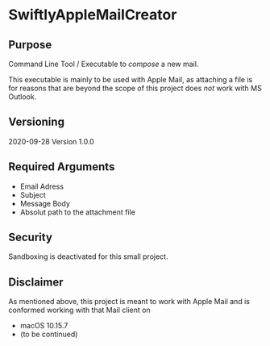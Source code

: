 # SwiftlyAppleMailCreator

## Purpose
Command Line Tool / Executable to _compose_ a new mail.

This executable is mainly to be used with Apple Mail, as attaching a file is for 
reasons that are beyond the scope of this project does _not_ work with MS Outlook.

## Versioning
2020-09-28 Version 1.0.0

## Required Arguments
- Email Adress
- Subject
- Message Body
- Absolut path to the attachment file

## Security
Sandboxing is deactivated for this small project.

## Disclaimer
As mentioned above, this project is meant to work with Apple Mail and is conformed working 
with that Mail client on
- macOS 10.15.7
- (to be continued)
